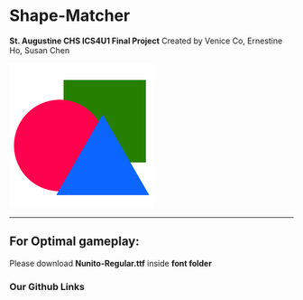 # Shape-Matcher

**St. Augustine CHS ICS4U1 Final Project**
Created by Venice Co, Ernestine Ho, Susan Chen

![alt text](https://github.com/eho1202/Shape-Matcher/blob/master/img/icon.png "Icon")

---

## For Optimal gameplay:
Please download **Nunito-Regular.ttf** inside **font folder**

### Our Github Links
[Venice Co]: https://github.com/VCo002
[Ernestine Ho]: https://github.com/eho1202
[Susan Chen]: https://github.com/susanxychen
